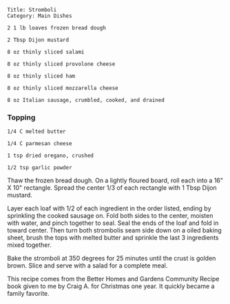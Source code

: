 ~~~ recipe-info
Title: Stromboli
Category: Main Dishes
~~~

~~~ recipe-ingredients
2 1 lb loaves frozen bread dough

2 Tbsp Dijon mustard

8 oz thinly sliced salami

8 oz thinly sliced provolone cheese

8 oz thinly sliced ham

8 oz thinly sliced mozzarella cheese

8 oz Italian sausage, crumbled, cooked, and drained
~~~


### Topping

~~~ recipe-ingredients
1/4 C melted butter

1/4 C parmesan cheese

1 tsp dried oregano, crushed

1/2 tsp garlic powder
~~~

Thaw the frozen bread dough. On a lightly floured board, roll each into a 16" X 10" rectangle.
Spread the center 1/3 of each rectangle with 1 Tbsp Dijon mustard.

Layer each loaf with 1/2 of each ingredient in the order listed, ending by sprinkling the cooked
sausage on. Fold both sides to the center, moisten with water, and pinch together to seal. Seal the
ends of the loaf and fold in toward center. Then turn both strombolis seam side down on a oiled
baking sheet, brush the tops with melted butter and sprinkle the last 3 ingredients mixed together.

Bake the stromboli at 350 degrees for 25 minutes until the crust is golden brown. Slice and serve
with a salad for a complete meal.

This recipe comes from the Better Homes and Gardens Community Recipe book given to me by Craig A.
for Christmas one year. It quickly became a family favorite.
